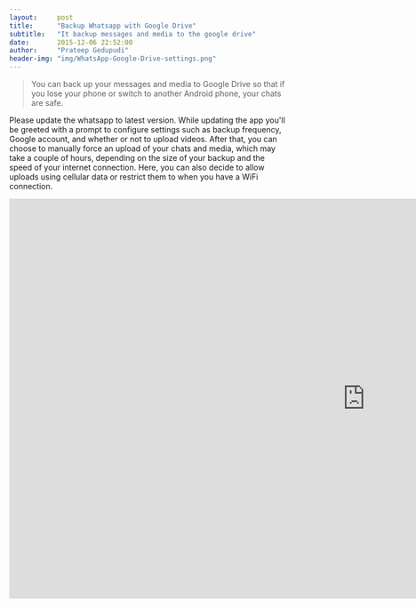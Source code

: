 ```yaml
---
layout:     post
title:      "Backup Whatsapp with Google Drive"
subtitle:   "It backup messages and media to the google drive"
date:       2015-12-06 22:52:00
author:     "Prateep Gedupudi"
header-img: "img/WhatsApp-Google-Drive-settings.png"
---
```

<blockquote>You can back up your messages and media to Google Drive so that if you lose your phone or switch to another Android phone, your chats are safe.</blockquote>
<p>
	Please update the whatsapp to latest version. While updating the app you'll be greeted with a prompt to configure settings such as backup frequency, Google account, and whether or not to upload videos. After that, you can choose to manually force an upload of your chats and media, which may take a couple of hours, depending on the size of your backup and the speed of your internet connection. Here, you can also decide to allow uploads using cellular data or restrict them to when you have a WiFi connection.
</p>

<div class="embed-responsive embed-responsive-16by9">
	<iframe width="1280" height="720" src="https://www.youtube.com/embed/JhosgJvilo4" frameborder="0" allowfullscreen></iframe>
</div>
